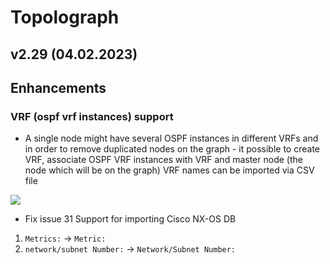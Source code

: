 # Topolograph

## v2.29 (04.02.2023)

## Enhancements

### VRF (ospf vrf instances) support

* A single node might have several OSPF instances in different VRFs and in order to remove duplicated nodes on the graph - it possible to create VRF, associate OSPF VRF instances with VRF and master node (the node which will be on the graph)
VRF names can be imported via CSV file

![](https://github.com/Vadims06/topolograph/blob/cbf02ed75f519c765014b87391672c9d82a0af6b/docs/release-notes/v2.29/vrf_schema.png)

* Fix issue 31 Support for importing Cisco NX-OS DB
1. `Metrics:` -> `Metric:`
2. `network/subnet Number:` -> `Network/Subnet Number:`
